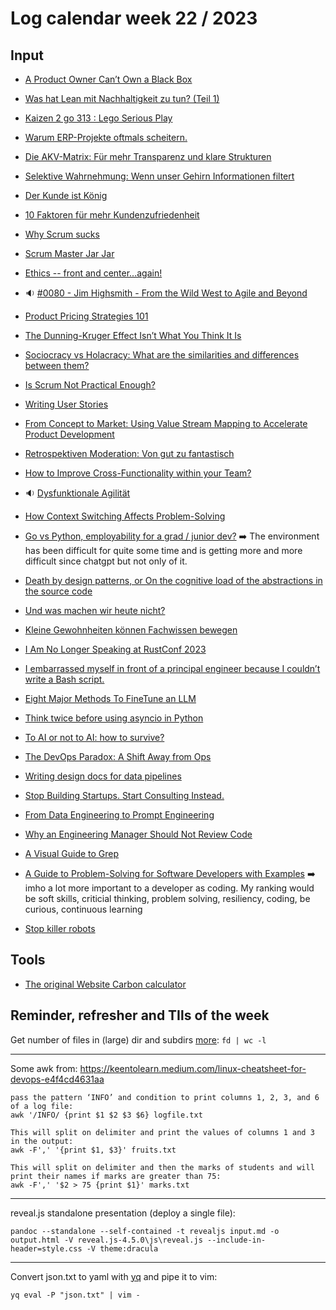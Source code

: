 # Log calendar week 22 / 2023

## Input


- [A Product Owner Can’t Own a Black Box](https://xp123.com/articles/a-product-owner-cant-own-a-black-box/)

- [Was hat Lean mit Nachhaltigkeit zu tun? (Teil 1)](https://leanbase.de/publishing/post/was-hat-lean-mit-nachhaltigkeit-zu-tun-teil-1)

- [Kaizen 2 go 313 : Lego Serious Play](https://leanbase.de/publishing/post/ewtc8-kaizen-2-go-313-lego-serious-play)

- [Warum ERP-Projekte oftmals scheitern.](https://leanbase.de/publishing/post/6ndn9-warum-erp-projekte-oftmals-scheitern)

- [Die AKV-Matrix: Für mehr Transparenz und klare Strukturen](https://projekte-leicht-gemacht.de/blog/methoden/projektorganisation/akv-matrix/)

- [Selektive Wahrnehmung: Wenn unser Gehirn Informationen filtert](https://projekte-leicht-gemacht.de/blog/softskills/kommunikation/selektive-wahrnehmung/)


- [Der Kunde ist König](https://t2informatik.de/blog/der-kunde-ist-koenig/)
- [10 Faktoren für mehr Kundenzufriedenheit](https://t2informatik.de/blog/10-faktoren-kundenzufriedenheit/)
- [Why Scrum sucks](https://techbeacon.com/app-dev-testing/why-scrum-sucks)
- [Scrum Master Jar Jar](https://softwaremaestro.wordpress.com/2007/06/30/scrum-master-jar-jar/)

- [Ethics -- front and center...again!](https://www.agile-moose.com/blog/2023/5/18/front-and-centeragain)

- :sound: [#0080 - Jim Highsmith - From the Wild West to Agile and Beyond](https://nononsenseagile.podbean.com/e/0080-jim-highsmith-from-the-wild-west-to-agile-and-beyond/)

- [Product Pricing Strategies 101](https://huryn.medium.com/product-pricing-strategies-101-15201309e544)
- [The Dunning-Kruger Effect Isn’t What You Think It Is](https://www.scientificamerican.com/article/the-dunning-kruger-effect-isnt-what-you-think-it-is/)
- [Sociocracy vs Holacracy: What are the similarities and differences between them?](https://www.sociocracyforall.org/sociocracy-and-holacracy-a-comparison/)
- [Is Scrum Not Practical Enough?](https://medium.com/serious-scrum/is-scrum-not-practical-enough-dff9975ba5)
- [Writing User Stories](https://zenexmachina.com/writing-user-stories/)
- [From Concept to Market: Using Value Stream Mapping to Accelerate Product Development](https://zenexmachina.com/value-stream-mapping-the-key-metric-tool-for-pipeline-flow/)
- [Retrospektiven Moderation: Von gut zu fantastisch](https://www.scrum.org/resources/blog/retrospektiven-moderation-von-gut-zu-fantastisch)
- [How to Improve Cross-Functionality within your Team?](https://www.scrum.org/resources/blog/how-improve-cross-functionality-within-your-team)

- :sound: [Dysfunktionale Agilität](https://podcasts.apple.com/us/podcast/dysfunktionale-agilit%C3%A4t/id1288991492?i=1000614420659)

- [How Context Switching Affects Problem-Solving](https://blog.gembaacademy.com/2023/05/26/how-context-switching-affects-problem-solving/)


- [Go vs Python, employability for a grad / junior dev?](https://www.reddit.com/r/golang/comments/13vme1g/go_vs_python_employability_for_a_grad_junior_dev/) :arrow_right: The environment has been difficult for quite some time and is getting more and more difficult since chatgpt but not only of it.


- [Death by design patterns, or On the cognitive load of the abstractions in the source code](https://alentred.medium.com/cognitive-load-of-abstractions-in-the-source-code-20a889a106d4)

- [Und was machen wir heute nicht?](https://blog.projektmensch.com/2023/05/24/und-was-machen-wir-heute-nicht/)
- [Kleine Gewohnheiten können Fachwissen bewegen](https://wissendenken.com/wissenstransfer/kleine-gewohnheiten/)

- [I Am No Longer Speaking at RustConf 2023](https://thephd.dev/i-am-no-longer-speaking-at-rustconf-2023)
- [I embarrassed myself in front of a principal engineer because I couldn’t write a Bash script.](https://blog.developerpurpose.com/i-embarrassed-myself-in-front-of-a-principal-engineer-because-i-couldnt-write-a-bash-script-cd84931f5b22)
- [Eight Major Methods To FineTune an LLM](https://dr-bruce-cottman.medium.com/eight-major-methods-to-finetune-an-llm-76d6be8e63c4)
- [Think twice before using asyncio in Python](https://mecha-mind.medium.com/think-twice-before-using-asyncio-in-python-7683472cb7a3)
- [To AI or not to AI: how to survive?](https://levelup.gitconnected.com/to-ai-or-not-to-ai-how-to-survive-f5e853aebd5b)
- [The DevOps Paradox: A Shift Away from Ops](https://betterprogramming.pub/the-devops-paradox-a-shift-away-from-ops-26b3615ed97e)
- [Writing design docs for data pipelines](https://towardsdatascience.com/writing-design-docs-for-data-pipelines-d49550f95580)
- [Stop Building Startups. Start Consulting Instead.](https://medium.com/@_michaellin/stop-building-startups-start-consulting-instead-8c3980d6a214)
- [From Data Engineering to Prompt Engineering](https://towardsdatascience.com/from-data-engineering-to-prompt-engineering-5debd1c636e0)
- [Why an Engineering Manager Should Not Review Code](https://betterprogramming.pub/why-an-engineering-manager-should-not-review-code-46f87c08db66)
- [A Visual Guide to Grep](https://betterprogramming.pub/grep-for-gigachads-9b5447341b45)

- [A Guide to Problem-Solving for Software Developers with Examples](https://thevaluable.dev/problem-solving-guide-software-developer/) :arrow_right: imho a lot more important to a developer as coding. My ranking would be soft skills, criticial thinking, problem solving, resiliency, coding, be curious, continuous learning
- [Stop killer robots](https://www.stopkillerrobots.org/)

## Tools

- [The original Website Carbon calculator](https://www.websitecarbon.com/)

## Reminder, refresher and TIls of the week

Get number of files in (large) dir and subdirs [more](https://stackoverflow.com/questions/1427032/fast-linux-file-count-for-a-large-number-of-files): `fd | wc -l`

---

Some awk from: https://keentolearn.medium.com/linux-cheatsheet-for-devops-e4f4cd4631aa  

    pass the pattern ‘INFO’ and condition to print columns 1, 2, 3, and 6 of a log file:
    awk '/INFO/ {print $1 $2 $3 $6} logfile.txt

    This will split on delimiter and print the values of columns 1 and 3 in the output:
    awk -F',' '{print $1, $3}' fruits.txt

    This will split on delimiter and then the marks of students and will print their names if marks are greater than 75:
    awk -F',' '$2 > 75 {print $1}' marks.txt

---

reveal.js standalone presentation (deploy a single file):

    pandoc --standalone --self-contained -t revealjs input.md -o output.html -V reveal.js-4.5.0\js\reveal.js --include-in-header=style.css -V theme:dracula  

---

Convert json.txt to yaml with [yq](https://github.com/mikefarah/yq) and pipe it to vim:

    yq eval -P "json.txt" | vim -

